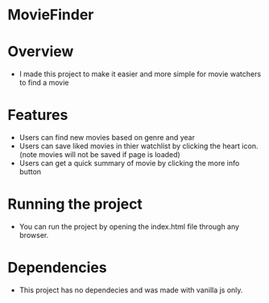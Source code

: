 # MovieFinder

# Overview
- I made this project to make it easier and more simple for movie watchers to find a movie

# Features
- Users can find new movies based on genre and year
- Users can save liked movies in thier watchlist by clicking the heart icon.(note movies will not be saved if page is loaded)
- Users can get a quick summary of movie by clicking the more info button

# Running the project
- You can run the project by opening the index.html file through any browser.

# Dependencies 
- This project has no dependecies and was made with vanilla js only.


